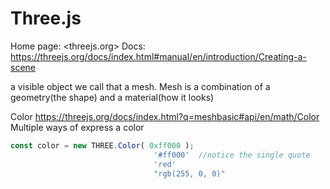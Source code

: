 # Three.js

Home page: <threejs.org>
Docs: <https://threejs.org/docs/index.html#manual/en/introduction/Creating-a-scene>

a visible object we call that a mesh. Mesh is a combination of a geometry(the shape) and a material(how it looks)


Color  <https://threejs.org/docs/index.html?q=meshbasic#api/en/math/Color>
Multiple ways of express a color
```js
const color = new THREE.Color( 0xff000 );   
                                '#ff000'  //notice the single quote
                                'red'
                                "rgb(255, 0, 0)"
```

